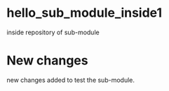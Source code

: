 # hello_sub_module_inside1
inside repository of sub-module

# New changes
new changes added to test the sub-module.
